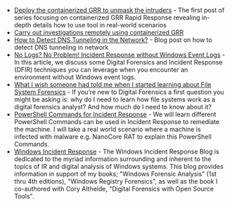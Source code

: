 * [Deploy the containerized GRR to unmask the intruders](https://jyvsectec.fi/2020/04/deploy-the-containerized-grr-to-unmask-the-intruders/) - The first post of series focusing on containerized GRR Rapid Response revealing in-depth details how to use tool in real-world scenarios
* [Carry out investigations remotely using containerized GRR](https://jyvsectec.fi/2020/05/carry-out-investigations-remotely-using-containerized-grr/)
* [How to Detect DNS Tunneling in the Network?](https://www.catonetworks.com/blog/how-to-detect-dns-tunneling-in-the-network/) - Blog post on how to detect DNS tunneling in network
* [No Logs? No Problem! Incident Response without Windows Event Logs](https://labs.jumpsec.com/no-logs-no-problem-incident-response-without-windows-event-logs/) - In this article, we discuss some Digital Forensics and Incident Response (DFIR) techniques you can leverage when you encounter an environment without Windows event logs.
* [What I wish someone had told me when I started learning about File System Forensics](https://osdfir.blogspot.com/2021/02/what-i-wish-someone-had-told-me-when-i.html) - If you’re new to Digital Forensics a first question you might be asking is: why do I need to learn how file systems work as a digital forensics analyst? And how much do I need to know about it?
* [PowerShell Commands for Incident Response](https://www.securityinbits.com/incident-response/powershell-commands-for-incident-response/) - We will learn different PowerShell Commands can be used in Incident Response to remediate the machine. I will take a real world scenario where a machine is infected with malware e.g. NanoCore RAT to explain this PowerShell Commands.
* [Windows Incident Response](https://windowsir.blogspot.com) - The Windows Incident Response Blog is dedicated to the myriad information surrounding and inherent to the topics of IR and digital analysis of Windows systems. This blog provides information in support of my books; "Windows Forensic Analysis" (1st thru 4th editions), "Windows Registry Forensics", as well as the book I co-authored with Cory Altheide, "Digital Forensics with Open Source Tools".
